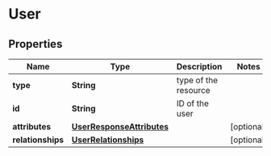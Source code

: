 # User

## Properties
Name | Type | Description | Notes
------------ | ------------- | ------------- | -------------
**type** | **String** | type of the resource | 
**id** | **String** | ID of the user  | 
**attributes** | [**UserResponseAttributes**](UserResponseAttributes.md) |  |  [optional]
**relationships** | [**UserRelationships**](UserRelationships.md) |  |  [optional]
